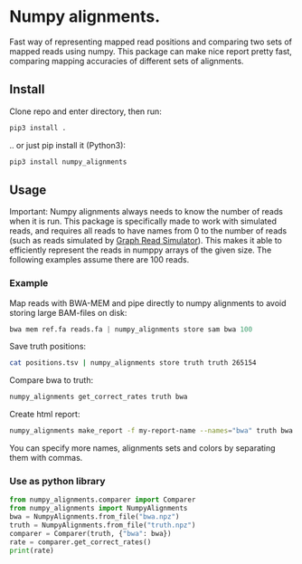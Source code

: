
# Numpy alignments.
Fast way of representing mapped read positions and comparing two sets of mapped reads using numpy.
This package can make nice report pretty fast, comparing mapping accuracies of different sets of alignments. 

## Install
Clone repo and enter directory, then run:
```bash
pip3 install .
```
.. or just pip install it (Python3):
```bash
pip3 install numpy_alignments
```

## Usage
Important: Numpy alignments always needs to know the number of reads when it is run. 
This package is specifically made to work with simulated reads, and requires all reads to have names from 0 to the number of reads
(such as reads simulated by [Graph Read Simulator](https://github.com/ivargr/graph_read_simulator/)). This makes it able to efficiently 
represent the reads in numppy arrays of the given size. The following examples assume there are 100 reads.

### Example
Map reads with BWA-MEM and pipe directly to numpy alignments to avoid storing large BAM-files on disk:

```python
bwa mem ref.fa reads.fa | numpy_alignments store sam bwa 100
```

Save truth positions:
```bash
cat positions.tsv | numpy_alignments store truth truth 265154
```

Compare bwa to truth:
```bash
numpy_alignments get_correct_rates truth bwa
```


Create html report:
```bash
numpy_alignments make_report -f my-report-name --names="bwa" truth bwa purple
```

You can specify more names, alignments sets and colors by separating them with commas.

### Use as python library
```python
from numpy_alignments.comparer import Comparer
from numpy_alignments import NumpyAlignments
bwa = NumpyAlignments.from_file("bwa.npz")
truth = NumpyAlignments.from_file("truth.npz")
comparer = Comparer(truth, {"bwa": bwa})
rate = comparer.get_correct_rates()
print(rate)

```
